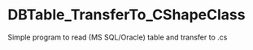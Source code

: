 # DBTable_TransferTo_CShapeClass
Simple program to read (MS SQL/Oracle) table and  transfer  to .cs 
